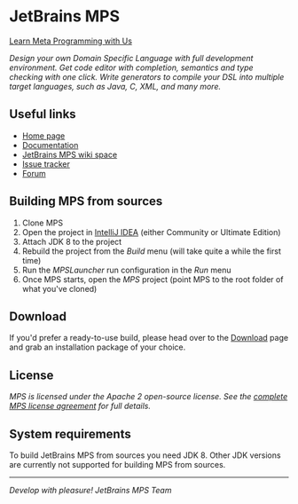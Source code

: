 JetBrains MPS
=============

[Learn Meta Programming with Us](http://www.jetbrains.com/mps/)

<i>Design your own Domain Specific Language with full development environment. Get code editor with completion, semantics and type checking with one click. Write generators to compile your DSL into multiple target languages, such as Java, C, XML, and many more.</i>

Useful links
------------

- [Home page](http://www.jetbrains.com/mps/)
- [Documentation](http://confluence.jetbrains.net/display/MPSD34/MPS+User%27s+Guide)
- [JetBrains MPS wiki space](http://confluence.jetbrains.com/display/MPS/Welcome+to+JetBrains+MPS+Space)
- [Issue tracker](http://www.jetbrains.net/tracker/issues/MPS)
- [Forum](https://mps-support.jetbrains.com/hc/en-us/community/topics)


Building MPS from sources
-------------------------

1. Clone MPS
2. Open the project in [IntelliJ IDEA](http://www.jetbrains.com/idea) (either Community or Ultimate Edition)
3. Attach JDK 8 to the project
4. Rebuild the project from the _Build_ menu (will take quite a while the first time)
5. Run the _MPSLauncher_ run configuration in the _Run_ menu
6. Once MPS starts, open the _MPS_ project (point MPS to the root folder of what you've cloned)

Download
--------

If you'd prefer a ready-to-use build, please head over to the [Download](http://www.jetbrains.com/mps/download/) page and grab an installation package of your choice.

License
-------

_MPS is licensed under the Apache 2 open-source license. See the [complete MPS license agreement](http://www.jetbrains.com/mps/download/license.html) for full details._

System requirements
-------------------

To build JetBrains MPS from sources you need JDK 8. Other JDK versions are currently not supported for building MPS from sources.


----------------------
_Develop with pleasure!
JetBrains MPS Team_

